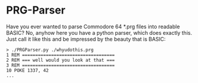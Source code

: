 # PRG-Parser

Have you ever wanted to parse Commodore 64 *.prg files into readable BASIC? No, anyhow here you have a python parser, which does exactly this. Just call it like this and be impressed by the beauty that is BASIC:
```basic
> ./PRGParser.py ./whyudothis.prg
1 REM ===================================
2 REM === well would you look at that ===
3 REM ===================================
10 POKE 1337, 42
...
```
